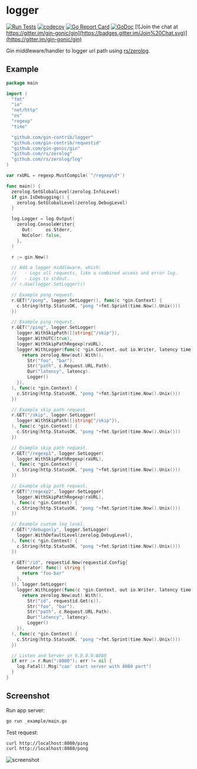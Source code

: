 # logger

[![Run Tests](https://github.com/gin-contrib/logger/actions/workflows/go.yml/badge.svg?branch=master)](https://github.com/gin-contrib/logger/actions/workflows/go.yml)
[![codecov](https://codecov.io/gh/gin-contrib/logger/branch/master/graph/badge.svg)](https://codecov.io/gh/gin-contrib/logger)
[![Go Report Card](https://goreportcard.com/badge/github.com/gin-contrib/logger)](https://goreportcard.com/report/github.com/gin-contrib/logger)
[![GoDoc](https://godoc.org/github.com/gin-contrib/logger?status.svg)](https://godoc.org/github.com/gin-contrib/logger)
[![Join the chat at https://gitter.im/gin-gonic/gin](https://badges.gitter.im/Join%20Chat.svg)](https://gitter.im/gin-gonic/gin)

Gin middleware/handler to logger url path using [rs/zerolog](https://github.com/rs/zerolog).

## Example

```go
package main

import (
  "fmt"
  "io"
  "net/http"
  "os"
  "regexp"
  "time"

  "github.com/gin-contrib/logger"
  "github.com/gin-contrib/requestid"
  "github.com/gin-gonic/gin"
  "github.com/rs/zerolog"
  "github.com/rs/zerolog/log"
)

var rxURL = regexp.MustCompile(`^/regexp\d*`)

func main() {
  zerolog.SetGlobalLevel(zerolog.InfoLevel)
  if gin.IsDebugging() {
    zerolog.SetGlobalLevel(zerolog.DebugLevel)
  }

  log.Logger = log.Output(
    zerolog.ConsoleWriter{
      Out:     os.Stderr,
      NoColor: false,
    },
  )

  r := gin.New()

  // Add a logger middleware, which:
  //   - Logs all requests, like a combined access and error log.
  //   - Logs to stdout.
  // r.Use(logger.SetLogger())

  // Example pong request.
  r.GET("/pong", logger.SetLogger(), func(c *gin.Context) {
    c.String(http.StatusOK, "pong "+fmt.Sprint(time.Now().Unix()))
  })

  // Example ping request.
  r.GET("/ping", logger.SetLogger(
    logger.WithSkipPath([]string{"/skip"}),
    logger.WithUTC(true),
    logger.WithSkipPathRegexp(rxURL),
    logger.WithLogger(func(c *gin.Context, out io.Writer, latency time.Duration) zerolog.Logger {
      return zerolog.New(out).With().
        Str("foo", "bar").
        Str("path", c.Request.URL.Path).
        Dur("latency", latency).
        Logger()
    }),
  ), func(c *gin.Context) {
    c.String(http.StatusOK, "pong "+fmt.Sprint(time.Now().Unix()))
  })

  // Example skip path request.
  r.GET("/skip", logger.SetLogger(
    logger.WithSkipPath([]string{"/skip"}),
  ), func(c *gin.Context) {
    c.String(http.StatusOK, "pong "+fmt.Sprint(time.Now().Unix()))
  })

  // Example skip path request.
  r.GET("/regexp1", logger.SetLogger(
    logger.WithSkipPathRegexp(rxURL),
  ), func(c *gin.Context) {
    c.String(http.StatusOK, "pong "+fmt.Sprint(time.Now().Unix()))
  })

  // Example skip path request.
  r.GET("/regexp2", logger.SetLogger(
    logger.WithSkipPathRegexp(rxURL),
  ), func(c *gin.Context) {
    c.String(http.StatusOK, "pong "+fmt.Sprint(time.Now().Unix()))
  })

  // Example custom log level.
  r.GET("/debugonly", logger.SetLogger(
    logger.WithDefaultLevel(zerolog.DebugLevel),
  ), func(c *gin.Context) {
    c.String(http.StatusOK, "pong "+fmt.Sprint(time.Now().Unix()))
  })

  r.GET("/id", requestid.New(requestid.Config{
    Generator: func() string {
      return "foo-bar"
    },
  }), logger.SetLogger(
    logger.WithLogger(func(c *gin.Context, out io.Writer, latency time.Duration) zerolog.Logger {
      return zerolog.New(out).With().
        Str("id", requestid.Get(c)).
        Str("foo", "bar").
        Str("path", c.Request.URL.Path).
        Dur("latency", latency).
        Logger()
    }),
  ), func(c *gin.Context) {
    c.String(http.StatusOK, "pong "+fmt.Sprint(time.Now().Unix()))
  })

  // Listen and Server in 0.0.0.0:8080
  if err := r.Run(":8080"); err != nil {
    log.Fatal().Msg("can' start server with 8080 port")
  }
}
```

## Screenshot

Run app server:

```sh
go run _example/main.go
```

Test request:

```sh
curl http://localhost:8080/ping
curl http://localhost:8080/pong
```

![screenshot](./images/screenshot.png)
